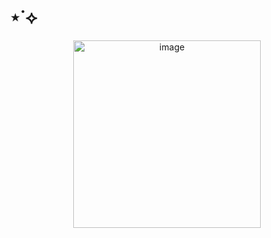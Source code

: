 # ⋆˙⟡
<p align="center">
<img width="300" height="300" alt="image" src="https://media.discordapp.net/attachments/1406201432738365532/1421453300921929811/3186989aad25e627224a15fa6d81fbe0-removebg-preview.png?ex=68d9170c&is=68d7c58c&hm=f7cf204a5399a622e86a7481473f404704842dd0bdcd64618c5a24ef5bd9eecd&=&format=webp&quality=lossless&width=750&height=750" />

</p>



























